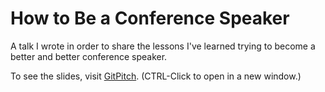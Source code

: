 # How to Be a Conference Speaker
A talk I wrote in order to share the lessons I've learned trying to become a better and better conference speaker.

To see the slides, visit [GitPitch](https://gitpitch.com/andrewharmellaw/deck-how-to-be-a-conf-speaker). (CTRL-Click to open in a new window.)
